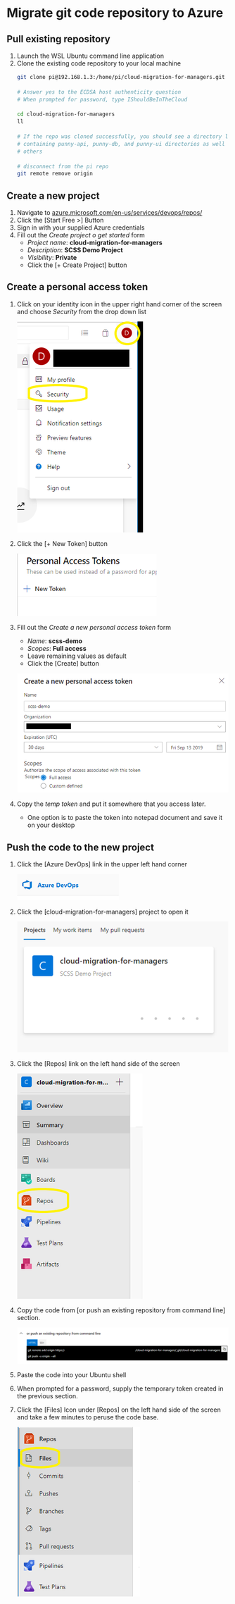 # Migrate git code repository to Azure

## Pull existing repository
1. Launch the WSL Ubuntu command line application
1. Clone the existing code repository to your local machine
    ``` bash
    git clone pi@192.168.1.3:/home/pi/cloud-migration-for-managers.git

    # Answer yes to the ECDSA host authenticity question
    # When prompted for password, type IShouldBeInTheCloud

    cd cloud-migration-for-managers
    ll

    # If the repo was cloned successfully, you should see a directory listing
    # containing punny-api, punny-db, and punny-ui directories as well as a few
    # others

    # disconnect from the pi repo
    git remote remove origin
    ```

## Create a new project
1. Navigate to
   [azure.microsoft.com/en-us/services/devops/repos/](https://azure.microsoft.com/en-us/services/devops/repos/)
1. Click the [Start Free >] Button
1. Sign in with your supplied Azure credentials
1. Fill out the *Create project o get started* form
    - *Project name*: **cloud-migration-for-managers**
    - *Description*: **SCSS Demo Project**
    - *Visibility*: **Private**
    - Click the [+ Create Project] button

## Create a personal access token
1. Click on your identity icon in the upper right hand corner of the screen and
   choose *Security* from the drop down list

    ![identity icon](./identity-icon-security.png)

1. Click the [+ New Token] button

    ![New Token](./new-token.png)

1. Fill out the *Create a new personal access token* form
    - *Name*: **scss-demo**
    - *Scopes*: **Full access**
    - Leave remaining values as default
    - Click the [Create] button

    ![Create Token](./create-token.png)

1. Copy the *temp token* and put it somewhere that you access later.
    - One option is to paste the token into notepad document and save it on your
        desktop

## Push the code to the new project
1. Click the [Azure DevOps] link in the upper left hand corner

    ![Azure DevOps](./azure-devops.png)

1. Click the [cloud-migration-for-managers] project to open it

    ![Project Link](./project-link.png)

1. Click the [Repos] link on the left hand side of the screen

    ![Repos Link](./repos.png)

1. Copy the code from [or push an existing repository from command line]
   section.

    ![Push existing code](./push-existing.png)

1. Paste the code into your Ubuntu shell
1. When prompted for a password, supply the temporary token created in the
   previous section.
1. Click the [Files] Icon under [Repos] on the left hand side of the screen and
   take a few minutes to peruse the code base.

    ![Files link](./files.png)


